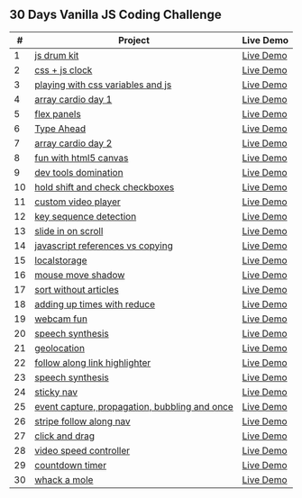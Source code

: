 ## 30 Days Vanilla JS Coding Challenge

| # | Project | Live Demo |
| --- | --- | --- |
| 1 | [js drum kit](https://github.com/busracagliyan/JavaScript30/tree/main/01%20-%20js%20drum%20kit) | [Live Demo](%01%20-%20js%20drum%20kit/index.html) |
| 2 | [css + js clock](https://github.com/busracagliyan/JavaScript30/tree/main/02%20-%20css%20%2B%20js%20clock) | [Live Demo](%02%20-%20css%20%2B%20js%20clock/index.html) |
| 3 | [playing with css variables and js](https://github.com/busracagliyan/JavaScript30/tree/main/03%20-%20playing%20with%20css%20variables%20and%20js) | [Live Demo](%03%20-%20playing%20with%20css%20variables%20and%20js/index.html) |
| 4 | [array cardio day 1](https://github.com/busracagliyan/JavaScript30/tree/main/04%20-%20array%20cardio%20day%201) | [Live Demo](%04%20-%20array%20cardio%20day%201/index.html) |
| 5 | [flex panels](https://github.com/busracagliyan/JavaScript30/tree/main/05%20-%20flex%20panels) | [Live Demo](%05%20-%20flex%20panels/index.html) |
| 6 | [Type Ahead](https://github.com/busracagliyan/JavaScript30/tree/main/06%20-%20Type%20Ahead) | [Live Demo](%06%20-%20Type%20Ahead/index.html) |
| 7 | [array cardio day 2](https://github.com/busracagliyan/JavaScript30/tree/main/07%20-%20array%20cardio%20day%202) | [Live Demo](%07%20-%20array%20cardio%20day%202/index.html) |
| 8 | [fun with html5 canvas](https://github.com/busracagliyan/JavaScript30/tree/main/08%20-%20fun%20with%20html5%20canvas) | [Live Demo](%08%20-%20fun%20with%20html5%20canvas/index.html) |
| 9 | [dev tools domination](https://github.com/busracagliyan/JavaScript30/tree/main/09%20-%20dev%20tools%20domination) | [Live Demo](%09%20-%20dev%20tools%20domination/index.html) |
| 10 | [hold shift and check checkboxes](https://github.com/busracagliyan/JavaScript30/tree/main/10%20-%20hold%20shift%20and%20check%20checkboxes) | [Live Demo](%10%20-%20hold%20shift%20and%20check%20checkboxes/index.html) |
| 11 | [custom video player](https://github.com/busracagliyan/JavaScript30/tree/main/11%20-%20custom%20video%20player) | [Live Demo](%11%20-%20custom%20video%20player/index.html) |
| 12 | [key sequence detection](https://github.com/busracagliyan/JavaScript30/tree/main/12%20-%20key%20sequence%20detection) | [Live Demo](%12%20-%20key%20sequence%20detection/index.html) |
| 13 | [slide in on scroll](https://github.com/busracagliyan/JavaScript30/tree/main/13%20-%20slide%20in%20on%20scroll) | [Live Demo](%13%20-%20slide%20in%20on%20scroll/index.html) |
| 14 | [javascript references vs copying](https://github.com/busracagliyan/JavaScript30/tree/main/14%20-%20javascript%20references%20vs%20copying) | [Live Demo](%14%20-%20javascript%20references%20vs%20copying/index.html) |
| 15 | [localstorage](https://github.com/busracagliyan/JavaScript30/tree/main/15%20-%20localstorage) | [Live Demo](%15%20-%20localstorage/index.html) |
| 16 | [mouse move shadow](https://github.com/busracagliyan/JavaScript30/tree/main/16%20-%20mouse%20move%20shadow) | [Live Demo](%16%20-%20mouse%20move%20shadow/index.html) |
| 17 | [sort without articles](https://github.com/busracagliyan/JavaScript30/tree/main/17%20-%20sort%20without%20articles) | [Live Demo](%17%20-%20sort%20without%20articles) |
| 18 | [adding up times with reduce](https://github.com/busracagliyan/JavaScript30/tree/main/18%20-%20adding%20up%20times%20with%20reduce) | [Live Demo](%18%20-%20adding%20up%20times%20with%20reduce/index.html) |
| 19 | [webcam fun](https://github.com/busracagliyan/JavaScript30/tree/main/19%20-%20webcam%20fun) | [Live Demo](%19%20-%20webcam%20fun/index.html) |
| 20 | [speech synthesis](https://github.com/busracagliyan/JavaScript30/tree/main/20%20-%20speech%20synthesis) | [Live Demo](%20%20-%20speech%20synthesis/index.html) |
| 21 | [geolocation](https://github.com/busracagliyan/JavaScript30/tree/main/21%20-%20geolocation) | [Live Demo](%21%20-%20geolocation/index.html) |
| 22 | [follow along link highlighter](https://github.com/busracagliyan/JavaScript30/tree/main/22%20-%20follow%20along%20link%20highlighter) | [Live Demo](%22%20-%20follow%20along%20link%20highlighter/index.html) |
| 23 | [speech synthesis](https://github.com/busracagliyan/JavaScript30/tree/main/23%20-%20speech%20synthesis) | [Live Demo](%23%20-%20speech%20synthesis/index.html) |
| 24 | [sticky nav](https://github.com/busracagliyan/JavaScript30/tree/main/24%20-%20sticky%20nav) | [Live Demo](%24%20-%20sticky%20nav/index.html) |
| 25 | [event capture, propagation, bubbling and once](https://github.com/busracagliyan/JavaScript30/tree/main/25%20-%20event%20capture%2C%20propagation%2C%20bubbling%20and%20once) | [Live Demo](%25%20-%20event%20capture%2C%20propagation%2C%20bubbling%20and%20once/index.html) |
| 26 | [stripe follow along nav](https://github.com/busracagliyan/JavaScript30/tree/main/26%20-%20stripe%20follow%20along%20nav) | [Live Demo](%26%20-%20stripe%20follow%20along%20nav/index.html) |
| 27 | [click and drag](https://github.com/busracagliyan/JavaScript30/tree/main/27%20-%20click%20and%20drag) | [Live Demo](%27%20-%20click%20and%20drag/index.html) |
| 28 | [video speed controller](https://github.com/busracagliyan/JavaScript30/tree/main/28%20-%20video%20speed%20controller) | [Live Demo](%28%20-%20video%20speed%20controller/index.html) |
| 29 | [countdown timer](https://github.com/busracagliyan/JavaScript30/tree/main/29%20-%20countdown%20timer) | [Live Demo](%29%20-%20countdown%20timer/index.html) |
| 30 | [whack a mole](https://github.com/busracagliyan/JavaScript30/tree/main/30%20-%20whack%20a%20mole) | [Live Demo](https://busracagliyan.github.io/JavaScript30/30%20-%20whack%20a%20mole/index.html) |
